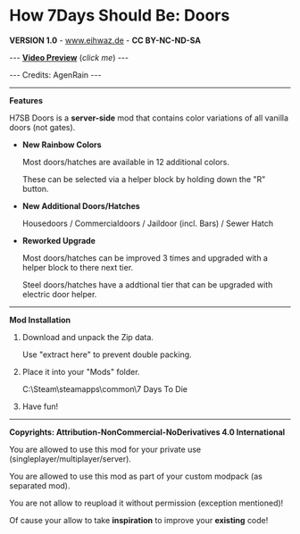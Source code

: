 # How 7Days Should Be: Doors

**VERSION 1.0** - www.eihwaz.de - **CC BY-NC-ND-SA**

--- [**Video Preview**](https://www.eihwaz.de) (*click me*) ---

--- Credits: AgenRain ---

--- --- --- --- --- --- --- --- ---

**Features**

H7SB Doors is a **server-side** mod that contains color variations of all vanilla doors (not gates).

* **New Rainbow Colors**

	Most doors/hatches are available in 12 additional colors.
	
	These can be selected via a helper block by holding down the "R" button.
	
* **New Additional Doors/Hatches**

	Housedoors / Commercialdoors / Jaildoor (incl. Bars) / Sewer Hatch
	
* **Reworked Upgrade**

	Most doors/hatches can be improved 3 times and upgraded with a helper block to there next tier.
	
	Steel doors/hatches have a addtional tier that can be upgraded with electric door helper.

--- --- --- --- --- --- --- --- ---

**Mod Installation**

1. Download and unpack the Zip data.

	Use "extract here" to prevent double packing.

2. Place it into your "Mods" folder.

	C:\Steam\steamapps\common\7 Days To Die

3. Have fun!

--- --- --- --- --- --- --- --- ---

**Copyrights: Attribution-NonCommercial-NoDerivatives 4.0 International**

You are allowed to use this mod for your private use (singleplayer/multiplayer/server).

You are allowed to use this mod as part of your custom modpack (as separated mod).

You are not allow to reupload it without permission (exception mentioned)!

Of cause your allow to take **inspiration** to improve your **existing** code!
